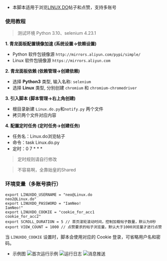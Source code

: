 - 本脚本适用于浏览[LINUX DO](https://linux.do/)帖子和点赞，支持多账号
### 使用教程
>测试环境 Python 3.10、selenium 4.23.1

**1. 青龙面板配置镜像加速 (系统设置->依赖设置)**
- Python 软件包镜像源 `http://mirrors.aliyun.com/pypi/simple/`
- Linux 软件包镜像源 `https://mirrors.aliyun.com`
  
**2. 青龙面板依赖 (依赖管理->创建依赖)**
- 选择 **Python3** 类型, 输入名称: `selenium`
- 选择 **Linux** 类型, 分别创建 `chromium` 和 `chromium-chromedriver`

**3. 引入脚本 (脚本管理->右上角创建)**
- 根目录新建 `Linux.do.py`和`notify.py` 两个文件
- 拷贝两个文件对应内容
  
**4. 配置定时任务 (定时任务->创建任务)**
- 任务名：Linux.do浏览帖子
- 命令：task Linux.do.py
- 定时：0 7 * * *
>定时规则请自行修改

>不容易啊，全靠始皇的Shared
### 环境变量（多账号换行）
```
export LINUXDO_USERNAME = "neo@Linux.do
neo2@Linux.do"
export LINUXDO_PASSWORD = "IamNeo!
IamNeo!"
export LINUXDO_COOKIE = "cookie_for_acc1
cookie_for_acc2"
export SCROLL_DURATION = 5 // 首页滚轮滚动时间，控制加载帖子数量，默认为0秒
export VIEW_COUNT = 1000 // 点赞要求的帖子浏览量，默认大于1000浏览量才进行点赞
```
当 `LINUXDO_COOKIE` 设置时，脚本会使用对应的 Cookie 登录，可省略用户名和密码。
- 示例图
![首次运行示例](https://im.wowyijiu.com/file/7571e84634def1d0a0cea.png)
![运行日志](https://im.wowyijiu.com/file/11b45f26c2ae6f3569536.png)
![消息推送](https://im.wowyijiu.com/file/cbe6978cc811c0db98079.png)
